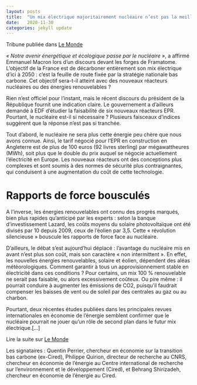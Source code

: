 ```yaml
---
layout: posts
title:  "Un mix électrique majoritairement nucléaire n’est pas la meilleure option économique"
date:   2020-11-30
categories: jekyll update
---
```



Tribune publiée dans [Le Monde]( 
https://www.lemonde.fr/idees/article/2021/01/04/energie-un-mix-electrique-majoritairement-nucleaire-n-est-pas-la-meilleure-option-economique_6065113_3232.html)


*« Notre avenir énergétique et écologique passe par le nucléaire »*, a affirmé Emmanuel Macron lors d’un discours devant les forges de Framatome. L’objectif de la France est de décarboner entièrement son mix électrique d’ici à 2050 : c’est la feuille de route fixée par la stratégie nationale bas carbone. Cet objectif sera-t-il atteint avec des nouveaux réacteurs nucléaires ou des énergies renouvelables ?

Rien n’est officiel pour l’instant, mais le récent discours du président de la République fournit une indication claire. Le gouvernement a d’ailleurs demandé à EDF d’étudier la faisabilité de six nouveaux réacteurs EPR. Pourtant, le nucléaire est-il si nécessaire ? Plusieurs faisceaux d’indices suggèrent que la réponse n’est pas si tranchée.

Tout d’abord, le nucléaire ne sera plus cette énergie peu chère que nous avons connue. Ainsi, le tarif négocié pour l’EPR en construction en Angleterre est de plus de 100 euros (92 livres sterling) par mégawattheures (MWh), soit plus que le double du prix auquel se négocie actuellement l’électricité en Europe. Les nouveaux réacteurs ont des conceptions plus complexes et sont soumis à des normes de sécurité plus contraignantes, qui conduisent à une augmentation du coût de cette technologie.

# Rapports de force bousculés
A l’inverse, les énergies renouvelables ont connu des progrès marqués, bien plus rapides qu’anticipé par les experts : selon la banque d’investissement Lazard, les coûts moyens du solaire photovoltaïque ont été divisés par 10 depuis 2009, ceux de l’éolien par 3,5. Cette « révolution silencieuse » bouscule les rapports de force face au nucléaire.

D’ailleurs, le débat s’est aujourd’hui déplacé : l’avantage du nucléaire mis en avant n’est plus son coût, mais son caractère « non intermittent ». En effet, les nouvelles énergies renouvelables, solaire et éolien, dépendent des aléas météorologiques. Comment garantir à tous un approvisionnement stable en électricité dans ces conditions ? Pour certains, un mix 100 % renouvelable ne serait pas faisable, ou alors excessivement coûteux. Ou pire même : il pourrait conduire à augmenter les émissions de CO2, puisqu’il faudrait compenser les baisses de vent ou de soleil par des centrales au gaz ou au charbon.

Pourtant, deux récentes études publiées dans les principales revues internationales en économie de l’énergie semblent confirmer que le nucléaire pourrait ne jouer qu’un rôle de second plan dans le futur mix électrique.[...]

Lire la suite sur [Le Monde](https://www.lemonde.fr/idees/article/2021/01/04/energie-un-mix-electrique-majoritairement-nucleaire-n-est-pas-la-meilleure-option-economique_6065113_3232.html)

Les signataires : Quentin Perrier, chercheur en économie sur la transition bas carbone (ex-Cired), Philippe Quirion, directeur de recherche au CNRS, chercheur en économie de l’énergie au Centre international de recherche sur l’environnement et le développement (Cired), et Behrang Shirizadeh, chercheur en économie de l’énergie au Cired.